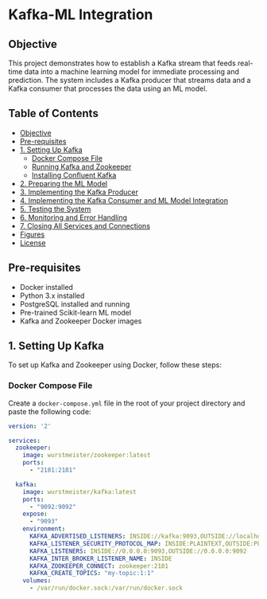 # Kafka-ML Integration

## Objective

This project demonstrates how to establish a Kafka stream that feeds real-time data into a machine learning model for immediate processing and prediction. The system includes a Kafka producer that streams data and a Kafka consumer that processes the data using an ML model.

## Table of Contents

- [Objective](#objective)
- [Pre-requisites](#pre-requisites)
- [1. Setting Up Kafka](#1-setting-up-kafka)
  - [Docker Compose File](#docker-compose-file)
  - [Running Kafka and Zookeeper](#running-kafka-and-zookeeper)
  - [Installing Confluent Kafka](#installing-confluent-kafka)
- [2. Preparing the ML Model](#2-preparing-the-ml-model)
- [3. Implementing the Kafka Producer](#3-implementing-the-kafka-producer)
- [4. Implementing the Kafka Consumer and ML Model Integration](#4-implementing-the-kafka-consumer-and-ml-model-integration)
- [5. Testing the System](#5-testing-the-system)
- [6. Monitoring and Error Handling](#6-monitoring-and-error-handling)
- [7. Closing All Services and Connections](#7-closing-all-services-and-connections)
- [Figures](#figures)
- [License](#license)

## Pre-requisites

- Docker installed
- Python 3.x installed
- PostgreSQL installed and running
- Pre-trained Scikit-learn ML model
- Kafka and Zookeeper Docker images

## 1. Setting Up Kafka

To set up Kafka and Zookeeper using Docker, follow these steps:

### Docker Compose File

Create a `docker-compose.yml` file in the root of your project directory and paste the following code:

```yaml
version: '2'

services:
  zookeeper:
    image: wurstmeister/zookeeper:latest
    ports:
      - "2181:2181"

  kafka:
    image: wurstmeister/kafka:latest
    ports:
      - "9092:9092"
    expose:
      - "9093"
    environment:
      KAFKA_ADVERTISED_LISTENERS: INSIDE://kafka:9093,OUTSIDE://localhost:9092
      KAFKA_LISTENER_SECURITY_PROTOCOL_MAP: INSIDE:PLAINTEXT,OUTSIDE:PLAINTEXT
      KAFKA_LISTENERS: INSIDE://0.0.0.0:9093,OUTSIDE://0.0.0.0:9092
      KAFKA_INTER_BROKER_LISTENER_NAME: INSIDE
      KAFKA_ZOOKEEPER_CONNECT: zookeeper:2181
      KAFKA_CREATE_TOPICS: "my-topic:1:1"
    volumes:
      - /var/run/docker.sock:/var/run/docker.sock
